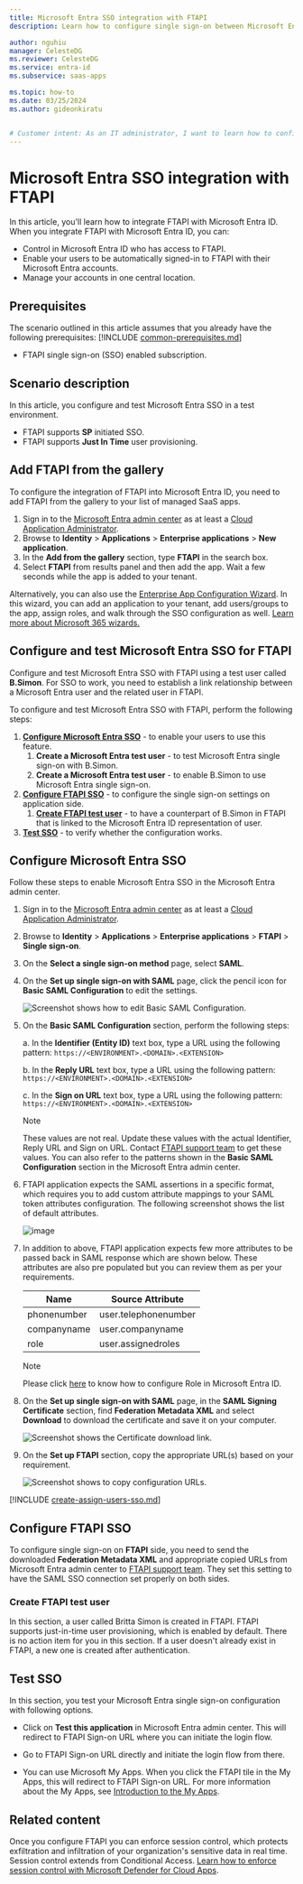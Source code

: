 ```yaml
---
title: Microsoft Entra SSO integration with FTAPI
description: Learn how to configure single sign-on between Microsoft Entra ID and FTAPI.

author: nguhiu
manager: CelesteDG
ms.reviewer: CelesteDG
ms.service: entra-id
ms.subservice: saas-apps

ms.topic: how-to
ms.date: 03/25/2024
ms.author: gideonkiratu


# Customer intent: As an IT administrator, I want to learn how to configure single sign-on between Microsoft Entra ID and FTAPI so that I can control who has access to FTAPI, enable automatic sign-in with Microsoft Entra accounts, and manage my accounts in one central location.
---
```


# Microsoft Entra SSO integration with FTAPI

In this article,  you'll learn how to integrate FTAPI with Microsoft Entra ID. When you integrate FTAPI with Microsoft Entra ID, you can:

* Control in Microsoft Entra ID who has access to FTAPI.
* Enable your users to be automatically signed-in to FTAPI with their Microsoft Entra accounts.
* Manage your accounts in one central location.

## Prerequisites
The scenario outlined in this article assumes that you already have the following prerequisites:
[!INCLUDE [common-prerequisites.md](~/identity/saas-apps/includes/common-prerequisites.md)]
* FTAPI single sign-on (SSO) enabled subscription.

## Scenario description

In this article,  you configure and test Microsoft Entra SSO in a test environment.

* FTAPI supports **SP** initiated SSO.
* FTAPI supports **Just In Time** user provisioning.

## Add FTAPI from the gallery

To configure the integration of FTAPI into Microsoft Entra ID, you need to add FTAPI from the gallery to your list of managed SaaS apps.

1. Sign in to the [Microsoft Entra admin center](https://entra.microsoft.com) as at least a [Cloud Application Administrator](~/identity/role-based-access-control/permissions-reference.md#cloud-application-administrator).
1. Browse to **Identity** > **Applications** > **Enterprise applications** > **New application**.
1. In the **Add from the gallery** section, type **FTAPI** in the search box.
1. Select **FTAPI** from results panel and then add the app. Wait a few seconds while the app is added to your tenant.

Alternatively, you can also use the [Enterprise App Configuration Wizard](https://portal.office.com/AdminPortal/home?Q=Docs#/azureadappintegration). In this wizard, you can add an application to your tenant, add users/groups to the app, assign roles, and walk through the SSO configuration as well. [Learn more about Microsoft 365 wizards.](/microsoft-365/admin/misc/azure-ad-setup-guides)

## Configure and test Microsoft Entra SSO for FTAPI

Configure and test Microsoft Entra SSO with FTAPI using a test user called **B.Simon**. For SSO to work, you need to establish a link relationship between a Microsoft Entra user and the related user in FTAPI.

To configure and test Microsoft Entra SSO with FTAPI, perform the following steps:

1. **[Configure Microsoft Entra SSO](#configure-microsoft-entra-sso)** - to enable your users to use this feature.
    1. **Create a Microsoft Entra test user** - to test Microsoft Entra single sign-on with B.Simon.
    1. **Create a Microsoft Entra test user** - to enable B.Simon to use Microsoft Entra single sign-on.
1. **[Configure FTAPI SSO](#configure-ftapi-sso)** - to configure the single sign-on settings on application side.
    1. **[Create FTAPI test user](#create-ftapi-test-user)** - to have a counterpart of B.Simon in FTAPI that is linked to the Microsoft Entra ID representation of user.
1. **[Test SSO](#test-sso)** - to verify whether the configuration works.

## Configure Microsoft Entra SSO

Follow these steps to enable Microsoft Entra SSO in the Microsoft Entra admin center.

1. Sign in to the [Microsoft Entra admin center](https://entra.microsoft.com) as at least a [Cloud Application Administrator](~/identity/role-based-access-control/permissions-reference.md#cloud-application-administrator).
1. Browse to **Identity** > **Applications** > **Enterprise applications** > **FTAPI** > **Single sign-on**.
1. On the **Select a single sign-on method** page, select **SAML**.
1. On the **Set up single sign-on with SAML** page, click the pencil icon for **Basic SAML Configuration** to edit the settings.

   ![Screenshot shows how to edit Basic SAML Configuration.](common/edit-urls.png "Basic Configuration")

1. On the **Basic SAML Configuration** section, perform the following steps:

    a. In the **Identifier (Entity ID)** text box, type a URL using the following pattern:
    `https://<ENVIRONMENT>.<DOMAIN>.<EXTENSION>`

    b. In the **Reply URL** text box, type a URL using the following pattern:
	`https://<ENVIRONMENT>.<DOMAIN>.<EXTENSION>`

    c. In the **Sign on URL** text box, type a URL using the following pattern:
    `https://<ENVIRONMENT>.<DOMAIN>.<EXTENSION>`

	> [!NOTE]
	> These values are not real. Update these values with the actual Identifier, Reply URL and Sign on URL. Contact [FTAPI support team](mailto:support@ftapi.com) to get these values. You can also refer to the patterns shown in the **Basic SAML Configuration** section in the Microsoft Entra admin center.

1. FTAPI application expects the SAML assertions in a specific format, which requires you to add custom attribute mappings to your SAML token attributes configuration. The following screenshot shows the list of default attributes.

	![image](common/default-attributes.png)

1. In addition to above, FTAPI application expects few more attributes to be passed back in SAML response which are shown below. These attributes are also pre populated but you can review them as per your requirements.
	
	| Name |  Source Attribute|
	| --------------- | --------- |
	| phonenumber | user.telephonenumber |
	| companyname | user.companyname |
	| role | user.assignedroles |

	> [!NOTE]
    > Please click [here](~/identity-platform/howto-add-app-roles-in-apps.md#app-roles-ui) to know how to configure Role in Microsoft Entra ID.

1. On the **Set up single sign-on with SAML** page, in the **SAML Signing Certificate** section, find **Federation Metadata XML** and select **Download** to download the certificate and save it on your computer.

	![Screenshot shows the Certificate download link.](common/metadataxml.png "Certificate")

1. On the **Set up FTAPI** section, copy the appropriate URL(s) based on your requirement.

	![Screenshot shows to copy configuration URLs.](common/copy-configuration-urls.png "Metadata")

[!INCLUDE [create-assign-users-sso.md](~/identity/saas-apps/includes/create-assign-users-sso.md)]

## Configure FTAPI SSO

To configure single sign-on on **FTAPI** side, you need to send the downloaded **Federation Metadata XML** and appropriate copied URLs from Microsoft Entra admin center to [FTAPI support team](mailto:support@ftapi.com). They set this setting to have the SAML SSO connection set properly on both sides.

### Create FTAPI test user

In this section, a user called Britta Simon is created in FTAPI. FTAPI supports just-in-time user provisioning, which is enabled by default. There is no action item for you in this section. If a user doesn't already exist in FTAPI, a new one is created after authentication.

## Test SSO 

In this section, you test your Microsoft Entra single sign-on configuration with following options.
 
* Click on **Test this application** in Microsoft Entra admin center. This will redirect to FTAPI Sign-on URL where you can initiate the login flow.
 
* Go to FTAPI Sign-on URL directly and initiate the login flow from there.
 
* You can use Microsoft My Apps. When you click the FTAPI tile in the My Apps, this will redirect to FTAPI Sign-on URL. For more information about the My Apps, see [Introduction to the My Apps](https://support.microsoft.com/account-billing/sign-in-and-start-apps-from-the-my-apps-portal-2f3b1bae-0e5a-4a86-a33e-876fbd2a4510).

## Related content

Once you configure FTAPI you can enforce session control, which protects exfiltration and infiltration of your organization's sensitive data in real time. Session control extends from Conditional Access. [Learn how to enforce session control with Microsoft Defender for Cloud Apps](/cloud-app-security/proxy-deployment-any-app).